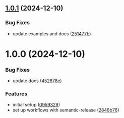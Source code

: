 ## [1.0.1](https://github.com/junjie-w/mini-dns-resolver/compare/v1.0.0...v1.0.1) (2024-12-10)


### Bug Fixes

* update examples and docs ([251477b](https://github.com/junjie-w/mini-dns-resolver/commit/251477b45005c45dc1347ad90c192331473904f6))

# 1.0.0 (2024-12-10)


### Bug Fixes

* update docs ([452878e](https://github.com/junjie-w/mini-dns-resolver/commit/452878eda460e5132bb4491182dace225a961397))


### Features

* initial setup ([0959329](https://github.com/junjie-w/mini-dns-resolver/commit/095932973427546aae5c1cdb8f7a9d442783b0ae))
* set up workflows with semantic-release ([2848b76](https://github.com/junjie-w/mini-dns-resolver/commit/2848b7624c69e5ce4129f2769986b7b448774cf3))
